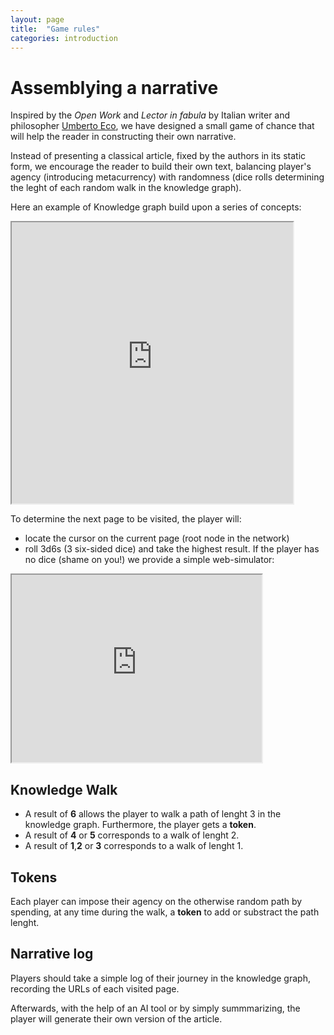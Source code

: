 ```yaml
---
layout: page
title:  "Game rules"
categories: introduction
---
```


# Assemblying a narrative

Inspired by the _Open Work_ and _Lector in fabula_ by Italian writer and philosopher [Umberto Eco](https://en.wikipedia.org/wiki/Umberto_Eco), we have designed a small game of chance that will help the reader in constructing their own narrative.

Instead of presenting a classical article, fixed by the authors in its static form, we encourage the reader to build their own text, balancing player's agency (introducing metacurrency) with randomness (dice rolls determining the leght of each random walk in the knowledge graph).

Here an example of Knowledge graph build upon a series of concepts:

<iframe src="https://nicholascorniaorpheus.github.io/decastrophizing-failure-through-playfulness/assets/networks/example.html" height="450" width="450" title="Example"></iframe>

To determine the next page to be visited, the player will:

- locate the cursor on the current page (root node in the network)
- roll 3d6s (3 six-sided dice) and take the highest result. If the player has no dice (shame on you!) we provide a simple web-simulator:

<iframe src="https://nicholascorniaorpheus.github.io/decastrophizing-failure-through-playfulness/assets/roll.html" height="300" width="400" title="Dice Roller"></iframe>

## Knowledge Walk

- A result of **6** allows the player to walk a path of lenght 3 in the knowledge graph. Furthermore, the player gets a **token**.
- A result of **4** or **5** corresponds to a walk of lenght 2.
- A result of **1**,**2** or **3** corresponds to a walk of lenght 1.

## Tokens

Each player can impose their agency on the otherwise random path by spending, at any time during the walk, a **token** to add or substract the path lenght.

## Narrative log

Players should take a simple log of their journey in the knowledge graph, recording the URLs of each visited page.

Afterwards, with the help of an AI tool or by simply summmarizing, the player will generate their own version of the article.

